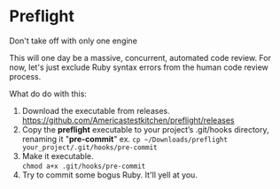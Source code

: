 # Preflight
Don't take off with only one engine

This will one day be a massive, concurrent, automated code review. For now, let's just exclude Ruby syntax errors from the human code review process.

What do do with this:

1. Download the executable from releases.
https://github.com/Americastestkitchen/preflight/releases
2. Copy the **preflight** executable to your project’s .git/hooks directory, renaming it "**pre-commit**"
ex. ```cp ~/Downloads/preflight your_project/.git/hooks/pre-commit```
3. Make it executable.  
```chmod a+x .git/hooks/pre-commit```
4. Try to commit some bogus Ruby. It'll yell at you.

